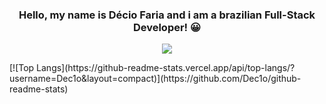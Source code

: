 
<h3 align="center">Hello, my name is Décio Faria and i am a brazilian Full-Stack Developer! 😀</h3>
 <p align="center">
  <a >
    <img src="https://skillicons.dev/icons?i=git,js,css,html,python,java" />
  </a>
</p>
[![Top Langs](https://github-readme-stats.vercel.app/api/top-langs/?username=Dec1o&layout=compact)](https://github.com/Dec1o/github-readme-stats)
